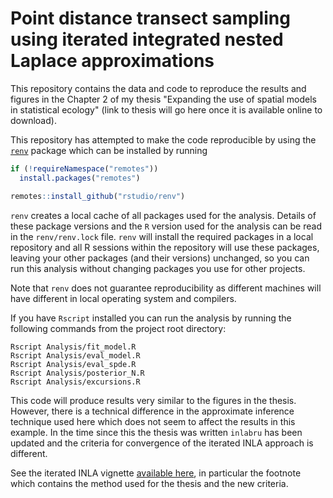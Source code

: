 # Point distance transect sampling using iterated integrated nested Laplace approximations

This repository contains the data and code to reproduce the results and figures in the Chapter 2 of my thesis "Expanding the use of spatial models in statistical ecology" (link to thesis will go here once it is available online to download).

This repository has attempted to make the code reproducible
by using the [`renv`](https://github.com/rstudio/renv/) package which can be installed by running

```R
if (!requireNamespace("remotes"))
  install.packages("remotes")

remotes::install_github("rstudio/renv")
```

`renv` creates a local cache of all packages used for the analysis.
Details of these package versions and the `R` version used for the analysis can be read in the `renv/renv.lock` file. `renv` will install the required packages in a local repository and all R sessions within the repository will use these packages, leaving your other packages (and their versions) unchanged, so you can run this analysis without changing packages you use for other projects. 

Note that `renv` does not guarantee reproducibility as different machines will have different in local operating system and compilers.

If you have `Rscript` installed you can run the analysis by running the following commands from the project root directory:

```
Rscript Analysis/fit_model.R
Rscript Analysis/eval_model.R
Rscript Analysis/eval_spde.R
Rscript Analysis/posterior_N.R
Rscript Analysis/excursions.R
```

This code will produce results very similar to the figures in the thesis.  However, there is a technical difference in the approximate inference technique used here which does not seem to affect the results in this example.  In the time since this the thesis was written `inlabru` has been updated and the criteria for convergence of the iterated INLA approach is different. 

See the iterated INLA vignette [available here](https://inlabru-org.github.io/inlabru/articles/method.html), in particular the footnote which contains the method used for the thesis and the new criteria.
